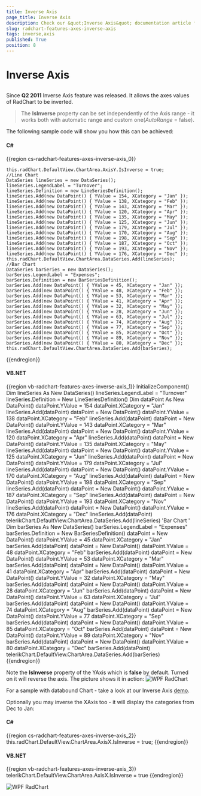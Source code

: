 ```yaml
---
title: Inverse Axis
page_title: Inverse Axis
description: Check our &quot;Inverse Axis&quot; documentation article for the RadChart {{ site.framework_name }} control.
slug: radchart-features-axes-inverse-axis
tags: inverse,axis
published: True
position: 8
---
```


# Inverse Axis



## 

Since __Q2 2011__ Inverse Axis feature was released. It allows the axes values of RadChart to be inverted.

>The __IsInverse__ property can be set independently of the Axis range - it works both with automatic range and custom one(*AutoRange* = false).

The following sample code will show you how this can be achieved:

#### __C#__

{{region cs-radchart-features-axes-inverse-axis_0}}
	           
	this.radChart.DefaultView.ChartArea.AxisY.IsInverse = true;
	//Line Chart
	DataSeries lineSeries = new DataSeries();
	lineSeries.LegendLabel = "Turnover";
	lineSeries.Definition = new LineSeriesDefinition();
	lineSeries.Add(new DataPoint() { YValue = 154, XCategory = "Jan" });
	lineSeries.Add(new DataPoint() { YValue = 138, XCategory = "Feb" });
	lineSeries.Add(new DataPoint() { YValue = 143, XCategory = "Mar" });
	lineSeries.Add(new DataPoint() { YValue = 120, XCategory = "Apr" });
	lineSeries.Add(new DataPoint() { YValue = 135, XCategory = "May" });
	lineSeries.Add(new DataPoint() { YValue = 125, XCategory = "Jun" });
	lineSeries.Add(new DataPoint() { YValue = 179, XCategory = "Jul" });
	lineSeries.Add(new DataPoint() { YValue = 170, XCategory = "Aug" });
	lineSeries.Add(new DataPoint() { YValue = 198, XCategory = "Sep" });
	lineSeries.Add(new DataPoint() { YValue = 187, XCategory = "Oct" });
	lineSeries.Add(new DataPoint() { YValue = 193, XCategory = "Nov" });
	lineSeries.Add(new DataPoint() { YValue = 176, XCategory = "Dec" });
	this.radChart.DefaultView.ChartArea.DataSeries.Add(lineSeries);
	//Bar Chart
	DataSeries barSeries = new DataSeries();
	barSeries.LegendLabel = "Expenses";
	barSeries.Definition = new BarSeriesDefinition();
	barSeries.Add(new DataPoint() { YValue = 45, XCategory = "Jan" });
	barSeries.Add(new DataPoint() { YValue = 48, XCategory = "Feb" });
	barSeries.Add(new DataPoint() { YValue = 53, XCategory = "Mar" });
	barSeries.Add(new DataPoint() { YValue = 41, XCategory = "Apr" });
	barSeries.Add(new DataPoint() { YValue = 32, XCategory = "May" });
	barSeries.Add(new DataPoint() { YValue = 28, XCategory = "Jun" });
	barSeries.Add(new DataPoint() { YValue = 63, XCategory = "Jul" });
	barSeries.Add(new DataPoint() { YValue = 74, XCategory = "Aug" });
	barSeries.Add(new DataPoint() { YValue = 77, XCategory = "Sep" });
	barSeries.Add(new DataPoint() { YValue = 85, XCategory = "Oct" });
	barSeries.Add(new DataPoint() { YValue = 89, XCategory = "Nov" });
	barSeries.Add(new DataPoint() { YValue = 80, XCategory = "Dec" });
	this.radChart.DefaultView.ChartArea.DataSeries.Add(barSeries);
{{endregion}}

#### __VB.NET__

{{region vb-radchart-features-axes-inverse-axis_1}}
	InitializeComponent()
	Dim lineSeries As New DataSeries()
	    lineSeries.LegendLabel = "Turnover"
	    lineSeries.Definition = New LineSeriesDefinition()
	    Dim dataPoint As New DataPoint()
	    dataPoint.YValue = 154
	    dataPoint.XCategory = "Jan"
	    lineSeries.Add(dataPoint)
	    dataPoint = New DataPoint()
	    dataPoint.YValue = 138
	    dataPoint.XCategory = "Feb"
	    lineSeries.Add(dataPoint)
	    dataPoint = New DataPoint()
	    dataPoint.YValue = 143
	    dataPoint.XCategory = "Mar"
	    lineSeries.Add(dataPoint)
	    dataPoint = New DataPoint()
	    dataPoint.YValue = 120
	    dataPoint.XCategory = "Apr"
	    lineSeries.Add(dataPoint)
	    dataPoint = New DataPoint()
	    dataPoint.YValue = 135
	    dataPoint.XCategory = "May"
	    lineSeries.Add(dataPoint)
	    dataPoint = New DataPoint()
	    dataPoint.YValue = 125
	    dataPoint.XCategory = "Jun"
	    lineSeries.Add(dataPoint)
	    dataPoint = New DataPoint()
	    dataPoint.YValue = 179
	    dataPoint.XCategory = "Jul"
	    lineSeries.Add(dataPoint)
	    dataPoint = New DataPoint()
	    dataPoint.YValue = 170
	    dataPoint.XCategory = "Aug"
	    lineSeries.Add(dataPoint)
	    dataPoint = New DataPoint()
	    dataPoint.YValue = 198
	    dataPoint.XCategory = "Sep"
	    lineSeries.Add(dataPoint)
	    dataPoint = New DataPoint()
	    dataPoint.YValue = 187
	    dataPoint.XCategory = "Sep"
	    lineSeries.Add(dataPoint)
	    dataPoint = New DataPoint()
	    dataPoint.YValue = 193
	    dataPoint.XCategory = "Nov"
	    lineSeries.Add(dataPoint)
	    dataPoint = New DataPoint()
	    dataPoint.YValue = 176
	    dataPoint.XCategory = "Dec"
	    lineSeries.Add(dataPoint)
	    telerikChart.DefaultView.ChartArea.DataSeries.Add(lineSeries)
	    'Bar Chart '
	    Dim barSeries As New DataSeries()
	    barSeries.LegendLabel = "Expenses"
	    barSeries.Definition = New BarSeriesDefinition()
	    dataPoint = New DataPoint()
	    dataPoint.YValue = 45
	    dataPoint.XCategory = "Jan"
	    barSeries.Add(dataPoint)
	    dataPoint = New DataPoint()
	    dataPoint.YValue = 48
	    dataPoint.XCategory = "Feb"
	    barSeries.Add(dataPoint)
	    dataPoint = New DataPoint()
	    dataPoint.YValue = 53
	    dataPoint.XCategory = "Mar"
	    barSeries.Add(dataPoint)
	    dataPoint = New DataPoint()
	    dataPoint.YValue = 41
	    dataPoint.XCategory = "Apr"
	    barSeries.Add(dataPoint)
	    dataPoint = New DataPoint()
	    dataPoint.YValue = 32
	    dataPoint.XCategory = "May"
	    barSeries.Add(dataPoint)
	    dataPoint = New DataPoint()
	    dataPoint.YValue = 28
	    dataPoint.XCategory = "Jun"
	    barSeries.Add(dataPoint)
	    dataPoint = New DataPoint()
	    dataPoint.YValue = 63
	    dataPoint.XCategory = "Jul"
	    barSeries.Add(dataPoint)
	    dataPoint = New DataPoint()
	    dataPoint.YValue = 74
	    dataPoint.XCategory = "Aug"
	    barSeries.Add(dataPoint)
	    dataPoint = New DataPoint()
	    dataPoint.YValue = 77
	    dataPoint.XCategory = "Sep"
	    barSeries.Add(dataPoint)
	    dataPoint = New DataPoint()
	    dataPoint.YValue = 85
	    dataPoint.XCategory = "Oct"
	    barSeries.Add(dataPoint)
	    dataPoint = New DataPoint()
	    dataPoint.YValue = 89
	    dataPoint.XCategory = "Nov"
	    barSeries.Add(dataPoint)
	    dataPoint = New DataPoint()
	    dataPoint.YValue = 80
	    dataPoint.XCategory = "Dec"
	    barSeries.Add(dataPoint)
	    telerikChart.DefaultView.ChartArea.DataSeries.Add(barSeries)
	{{endregion}}



Note the __IsInverse__ property of the YAxis which is __false__ by default. Turned on it will reverse the axis. The picture shows it in action:
![WPF RadChart ](images/RadChart_Features_Axes_InverseAxis.PNG)

For a sample with databound Chart - take a look at our Inverse Axis [demo](https://demos.telerik.com/silverlight/#Chart/InverseAxis).

Optionally you may inverse the XAxis too - it will display the categories from Dec to Jan:

#### __C#__

{{region cs-radchart-features-axes-inverse-axis_2}}
	this.radChart.DefaultView.ChartArea.AxisX.IsInverse = true;
{{endregion}}



#### __VB.NET__

{{region vb-radchart-features-axes-inverse-axis_3}}
	telerikChart.DefaultView.ChartArea.AxisX.IsInverse = true
	{{endregion}}

![WPF RadChart ](images/RadChart_Features_Axes_InverseXAxis.PNG)


